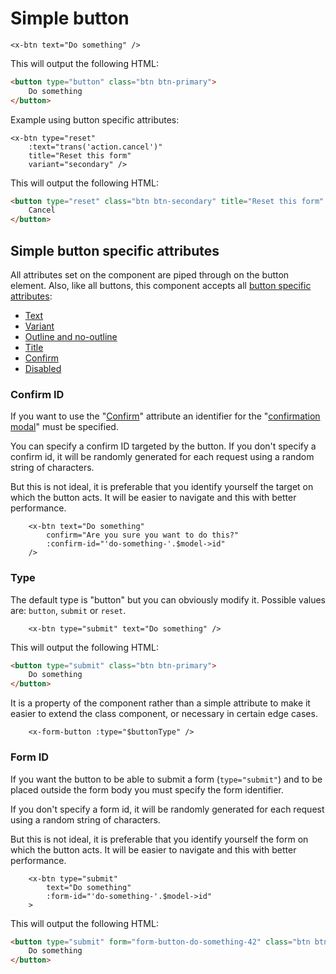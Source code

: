 
Simple button
=============

```blade
<x-btn text="Do something" />
```

This will output the following HTML:

```html
<button type="button" class="btn btn-primary">
    Do something
</button>
```

Example using button specific attributes:

```blade
<x-btn type="reset"
    :text="trans('action.cancel')"
    title="Reset this form"
    variant="secondary" />
```

This will output the following HTML:

```html
<button type="reset" class="btn btn-secondary" title="Reset this form" data-bs-toggle="tooltip">
    Cancel
</button>
```

Simple button specific attributes
---------------------------------

All attributes set on the component are piped through on the button element. Also, like all buttons, this component accepts all [button specific attributes](./buttons.md#button-specific-attributes):
- [Text](./buttons.md#text)
- [Variant](./buttons.md#variant)
- [Outline and no-outline](buttons.md#outline-and-no-outline)
- [Title](./buttons.md#title)
- [Confirm](./buttons.md#confirm)
- [Disabled](./buttons.md#disabled)

### Confirm ID

If you want to use the "[Confirm](./buttons.md#confirm)" attribute an identifier for the "[confirmation modal](./../modals.md)" must be specified.

You can specify a confirm ID targeted by the button. If you don't specify a confirm id, it will be randomly generated for each request using a random string of characters.

But this is not ideal, it is preferable that you identify yourself the target on which the button acts. It will be easier to navigate and this with better performance.

```blade
    <x-btn text="Do something"
        confirm="Are you sure you want to do this?"
        :confirm-id="'do-something-'.$model->id"
    />
```

### Type

The default type is "button" but you can obviously modify it. Possible values are: `button`, `submit` or `reset`.

```blade
    <x-btn type="submit" text="Do something" />
```

This will output the following HTML:

```html
<button type="submit" class="btn btn-primary">
    Do something
</button>
```

It is a property of the component rather than a simple attribute to make it easier to extend the class component, or necessary in certain edge cases.

```blade
    <x-form-button :type="$buttonType" />
```

### Form ID

If you want the button to be able to submit a form (`type="submit"`) and to be placed outside the form body you must specify the form identifier.

If you don't specify a form id, it will be randomly generated for each request using a random string of characters.

But this is not ideal, it is preferable that you identify yourself the form on which the button acts. It will be easier to navigate and this with better performance.

```blade
    <x-btn type="submit"
        text="Do something"
        :form-id="'do-something-'.$model->id"
    >
```

This will output the following HTML:

```html
<button type="submit" form="form-button-do-something-42" class="btn btn-primary">
    Do something
</button>
```

